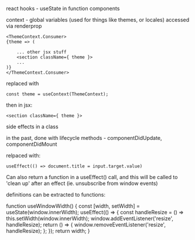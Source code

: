 react hooks - useState in function components

context - global variables (used for things like themes, or locales)
accessed via renderprop

```
<ThemeContext.Consumer>
{theme => (

    ... other jsx stuff
    <section className={ theme }>
    ...
)}
</ThemeContext.Consumer>
```

replaced with

`const theme = useContext(ThemeContext);`

then in jsx:

    <section className={ theme }>
    

side effects in a class

in the past, done with lifecycle methods - componentDidUpdate, componentDidMount

relpaced with:

    useEffect(() => document.title = input.target.value)

Can also return a function in a useEffect() call, and this will be called to 'clean up' after an effect (ie. unsubscribe from window events)

definitions can be extracted to functions:

function useWindowWidth() {
    const [width, setWidth] = useState(window.innerWidth);
    useEffect(() => {
        const handleResize = () => this.setWidth(window.innerWidth);
        window.addEventListener('resize', handleResize);
        return () => {
            window.removeEventListener('resize', handleResize);
        };
    });
    return width;
}


